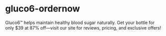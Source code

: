 # gluco6-ordernow
Gluco6™ helps maintain healthy blood sugar naturally. Get your bottle for only $39 at 87% off—visit our site for reviews, pricing, and exclusive offers!
